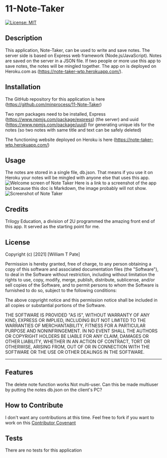 # 11-Note-Taker
[![License: MIT](https://img.shields.io/badge/License-MIT-yellow.svg)](https://opensource.org/licenses/MIT)
## Description
This application, Note-Taker, can be used to write and save notes. The server side is based on Express web framework (Node.js/JavaScript). Notes are saved on the server in a JSON file. If two people or more use this app to save notes, the notes will be mingled together. The app on is deployed on Heroku.com as (https://note-taker-wtp.herokuapp.com/).

## Installation
The GitHub repository for this application is here (https://github.com/minprocess/11-Note-Taker)

Two npm packages need to be installed, Express (https://www.npmjs.com/package/express) (the server) and uuid (https://www.npmjs.com/package/uuid) for generating unique ids for the notes (so two notes with same title and text can be safely deleted)

The functioning website deployed on Heroku is here (https://note-taker-wtp.herokuapp.com/)

## Usage
The notes are stored in a single file, db.json. That means if you use it on Heroku your notes will be mingled with anyone else that uses this app.
![Welcome screen of Note Taker](https://github.com/minprocess/11-Note-Taker/public/assets/welcome-screen.png)
Here is a link to a screenshot of the app but because this doc is Markdown, the image probably will not show.<br>
![Screenshot of Note Taker](https://github.com/minprocess/11-Note-Taker/public/assets/note-taker-screenshot.png)
<br>

## Credits
Trilogy Education, a division of 2U programmed the amazing front end of this app. It served as the starting point for me.
## License
Copyright (c) [2021] [William T Pate]

Permission is hereby granted, free of charge, to any person obtaining a copy
of this software and associated documentation files (the "Software"), to deal
in the Software without restriction, including without limitation the rights
to use, copy, modify, merge, publish, distribute, sublicense, and/or sell
copies of the Software, and to permit persons to whom the Software is
furnished to do so, subject to the following conditions:

The above copyright notice and this permission notice shall be included in all
copies or substantial portions of the Software.

THE SOFTWARE IS PROVIDED "AS IS", WITHOUT WARRANTY OF ANY KIND, EXPRESS OR
IMPLIED, INCLUDING BUT NOT LIMITED TO THE WARRANTIES OF MERCHANTABILITY,
FITNESS FOR A PARTICULAR PURPOSE AND NONINFRINGEMENT. IN NO EVENT SHALL THE
AUTHORS OR COPYRIGHT HOLDERS BE LIABLE FOR ANY CLAIM, DAMAGES OR OTHER
LIABILITY, WHETHER IN AN ACTION OF CONTRACT, TORT OR OTHERWISE, ARISING FROM,
OUT OF OR IN CONNECTION WITH THE SOFTWARE OR THE USE OR OTHER DEALINGS IN THE
SOFTWARE.

---

## Features
The delete note function works
Not multi-user. Can this be made multiuser by putting the notes db.json on the client's PC?
## How to Contribute
I don't want any contributions at this time. Feel free to fork if you want to work on this
[Contributor Covenant](https://www.contributor-covenant.org/)
## Tests
There are no tests for this application
